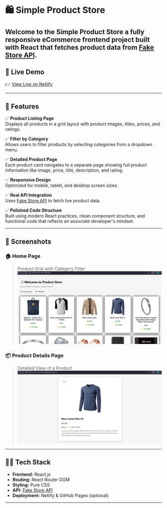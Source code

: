 # 🛍️ Simple Product Store

Welcome to the **Simple Product Store** a fully responsive eCommerce frontend project built with **React** that fetches product data from [Fake Store API](https://fakestoreapi.com/). 
---

## 🔗 Live Demo

👉 [View Live on Netlify](https://product-store-app-s.netlify.app/)  

---

## 🚀 Features

✅ **Product Listing Page**  
Displays all products in a grid layout with product images, titles, prices, and ratings.

✅ **Filter by Category**  
Allows users to filter products by selecting categories from a dropdown menu.

✅ **Detailed Product Page**  
Each product card navigates to a separate page showing full product information like image, price, title, description, and rating.

✅ **Responsive Design**  
Optimized for mobile, tablet, and desktop screen sizes.

✅ **Real API Integration**  
Uses [Fake Store API](https://fakestoreapi.com/) to fetch live product data.

✅ **Polished Code Structure**  
Built using modern React practices, clean component structure, and functional code that reflects an associate developer's mindset.

---

## 📸 Screenshots

### 🏠 Home Page
> Product Grid with Category Filter  
![Index Page](./store-app/Index%20Page.png)

### 📦 Product Details Page
> Detailed View of a Product  
![Product Page](./store-app/Product%20Page.png)

---

## 🧑‍💻 Tech Stack

- **Frontend:** React.js
- **Routing:** React Router DOM
- **Styling:** Pure CSS 
- **API:** [Fake Store API](https://fakestoreapi.com/)
- **Deployment:** Netlify & GitHub Pages (optional)

---

